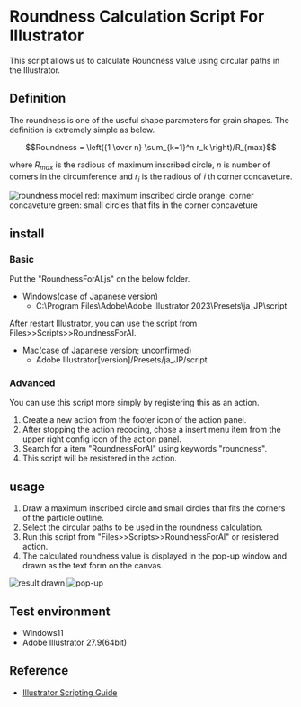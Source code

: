 # Roundness Calculation Script For Illustrator
This script allows us to calculate Roundness value using circular paths in the Illustrator.

## Definition
The roundness is one of the useful shape parameters for grain shapes. The definition is extremely simple as below.

$$Roundness = \left({1 \over n} \sum_{k=1}^n r_k \right)/R_{max}$$

where $R_{max}$ is the radious of maximum inscribed circle, $n$ is number of corners in the circumference and $r_i$ is the radious of $i$ th corner concaveture.

![roundness model](https://github.com/keitaroyamada/RoundnessForAI/assets/146403785/159512c7-a32e-43ee-9724-9e3fbddef613)
red: maximum inscribed circle
orange: corner concaveture
green: small circles that fits in the corner concaveture

## install

### Basic
Put the "RoundnessForAI.js" on the below folder.
- Windows(case of Japanese version) 
  - C:\Program Files\Adobe\Adobe Illustrator 2023\Presets\ja_JP\script

After restart Illustrator, you can use the script from Files>>Scripts>>RoundnessForAI. 


  
- Mac(case of Japanese version; unconfirmed)
  - Adobe Illustrator[version]/Presets/ja_JP/script

### Advanced

You can use this script more simply by registering this as an action.
1. Create a new action from the footer icon of the action panel.
2. After stopping the action recoding, chose a insert menu item from the upper right config icon of the action panel.
3. Search for a item "RoundnessForAI" using keywords "roundness".
4. This script will be resistered in the action.
  
## usage
1. Draw a maximum inscribed circle and small circles that fits the corners of the particle outline.
2. Select the circular paths to be used in the roundness calculation.
3. Run this script from "Files>>Scripts>>RoundnessForAI" or resistered action.
4. The calculated roundness value is displayed in the pop-up window and drawn as the text form on the canvas.

![result drawn](https://github.com/keitaroyamada/RoundnessForAI/assets/146403785/5a509675-5c42-4f52-b094-9b25f4cad566)
![pop-up](https://github.com/keitaroyamada/RoundnessForAI/assets/146403785/4510ae3d-bb77-4663-a9dc-57d83cdab0e0)

## Test environment
- Windows11
- Adobe Illustrator 27.9(64bit)

## Reference
- [Illustrator Scripting Guide](https://ai-scripting.docsforadobe.dev/index.html)
